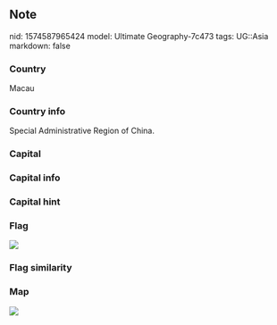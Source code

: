 ## Note
nid: 1574587965424
model: Ultimate Geography-7c473
tags: UG::Asia
markdown: false

### Country
Macau

### Country info
Special Administrative Region of China.

### Capital


### Capital info


### Capital hint


### Flag
<img src="ug-flag-macau.svg">

### Flag similarity


### Map
<img src="ug-map-macau.png">
